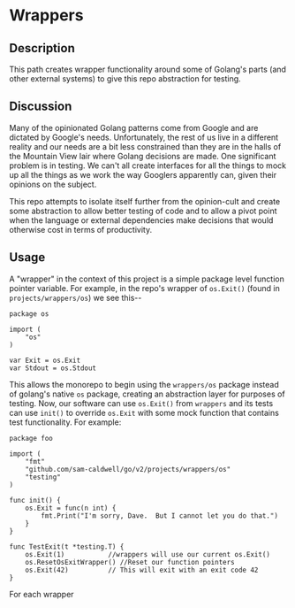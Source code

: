 Wrappers
========

## Description

This path creates wrapper functionality around some of Golang's parts (and other external systems) to give this
repo abstraction for testing.

## Discussion

Many of the opinionated Golang patterns come from Google and are dictated by Google's needs. Unfortunately, the rest
of us live in a different reality and our needs are a bit less constrained than they are in the halls of the Mountain
View lair where Golang decisions are made. One significant problem is in testing. We can't all create interfaces
for all the things to mock up all the things as we work the way Googlers apparently can, given their opinions on the
subject.

This repo attempts to isolate itself further from the opinion-cult and create some abstraction to allow better testing
of code and to allow a pivot point when the language or external dependencies make decisions that would otherwise cost
in terms of productivity.

## Usage

A "wrapper" in the context of this project is a simple package level function pointer variable. For example, in the
repo's wrapper of `os.Exit()` (found in `projects/wrappers/os`) we see this--

```golang
package os

import (
	"os"
)

var Exit = os.Exit
var Stdout = os.Stdout
```

This allows the monorepo to begin using the `wrappers/os` package instead of golang's native `os` package, creating
an abstraction layer for purposes of testing. Now, our software can use `os.Exit()` from `wrappers` and its tests can
use `init()` to override `os.Exit` with some mock function that contains test functionality. For example:

```golang
package foo

import (
	"fmt"
	"github.com/sam-caldwell/go/v2/projects/wrappers/os"
	"testing"
)

func init() {
	os.Exit = func(n int) {
		fmt.Print("I'm sorry, Dave.  But I cannot let you do that.")
	}
}

func TestExit(t *testing.T) {
	os.Exit(1)           //wrappers will use our current os.Exit()
	os.ResetOsExitWrapper() //Reset our function pointers
	os.Exit(42)          // This will exit with an exit code 42
}
```
For each wrapper